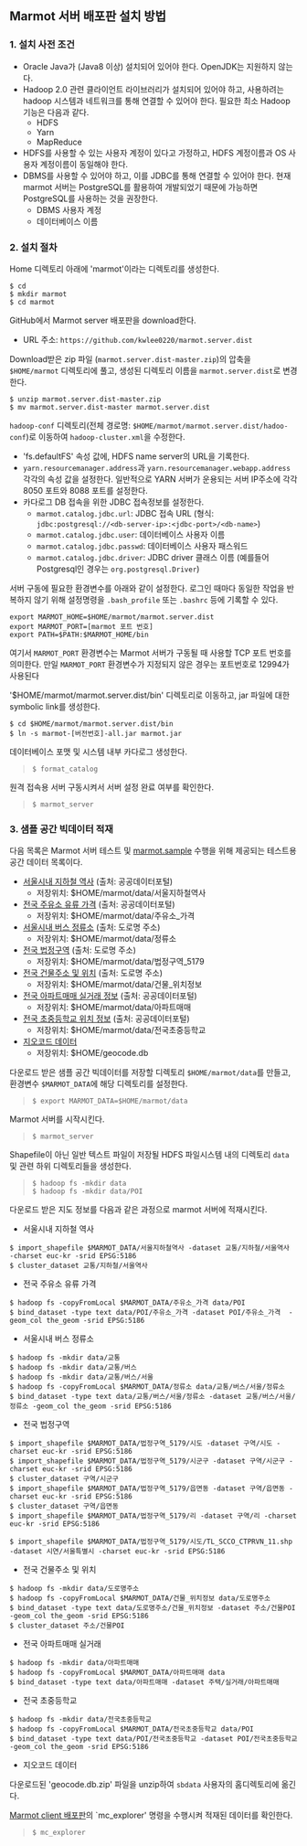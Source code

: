 ## Marmot 서버 배포판 설치 방법

### 1. 설치 사전 조건
* Oracle Java가 (Java8 이상) 설치되어 있어야 한다. OpenJDK는 지원하지 않는다.
* Hadoop 2.0 관련 클라이언트 라이브러리가 설치되어 있어야 하고, 사용하려는 hadoop
 	시스템과 네트워크를 통해 연결할 수 있어야 한다. 필요한 최소 Hadoop 기능은
	다음과 같다.
	- HDFS
	- Yarn
	- MapReduce
* HDFS를 사용할 수 있는 사용자 계정이 있다고 가정하고, HDFS 계정이름과 OS 사용자 계정이름이
동일해야 한다.
* DBMS를 사용할 수 있어야 하고, 이를 JDBC를 통해 연결할 수 있어야 한다. 현재 marmot 서버는
PostgreSQL를 활용하여 개발되었기 때문에 가능하면 PostgreSQL를 사용하는 것을 권장한다.
	- DBMS 사용자 계정
	- 데이터베이스 이름

### 2. 설치 절차

Home 디렉토리 아래에 'marmot'이라는 디렉토리를 생성한다.
<pre><code>$ cd
$ mkdir marmot
$ cd marmot
</code></pre>

GitHub에서 Marmot server 배포판을 download한다.
* URL 주소: `https://github.com/kwlee0220/marmot.server.dist`

Download받은 zip 파일 (`marmot.server.dist-master.zip`)의 압축을 `$HOME/marmot` 디렉토리에 풀고,
생성된 디렉토리 이름을 `marmot.server.dist`로 변경한다.
<pre><code>$ unzip marmot.server.dist-master.zip
$ mv marmot.server.dist-master marmot.server.dist
</code></pre>

`hadoop-conf` 디렉토리(전체 경로명: `$HOME/marmot/marmot.server.dist/hadoo-conf`)로 이동하여
`hadoop-cluster.xml`을 수정한다.
* 'fs.defaultFS' 속성 값에, HDFS name server의 URL을 기록한다.
* `yarn.resourcemanager.address`과 `yarn.resourcemanager.webapp.address` 각각의 속성 값을 설정한다.
	일반적으로 YARN 서버가 운용되는 서버 IP주소에 각각 8050 포트와 8088 포트를 설정한다.
* 카다로그 DB 접속을 위한 JDBC 접속정보를 설정한다.
	- `marmot.catalog.jdbc.url`: JDBC 접속 URL (형식: `jdbc:postgresql://<db-server-ip>:<jdbc-port>/<db-name>`)
	- `marmot.catalog.jdbc.user`: 데이터베이스 사용자 이름
	- `marmot.catalog.jdbc.passwd`: 데이터베이스 사용자 패스워드
	- `marmot.catalog.jdbc.driver`: JDBC driver 클래스 이름
		(예를들어 Postgresql인 경우는 `org.postgresql.Driver`)

서버 구동에 필요한 환경변수를 아래와 같이 설정한다.
로그인 때마다 동일한 작업을 반복하지 않기 위해 설정명령을 `.bash_profile` 또는 `.bashrc` 등에 기록할 수 있다.
<pre><code>export MARMOT_HOME=$HOME/marmot/marmot.server.dist
export MARMOT_PORT=[marmot 포트 번호]
export PATH=$PATH:$MARMOT_HOME/bin
</code></pre>
여기서 `MARMOT_PORT` 환경변수는 Marmot 서버가 구동될 때 사용할 TCP 포트 번호를 의미한다.
만일 `MARMOT_PORT` 환경변수가 지정되지 않은 경우는 포트번호로 12994가 사용된다

'$HOME/marmot/marmot.server.dist/bin' 디렉토리로 이동하고, jar 파일에 대한 symbolic link를 생성한다.
<pre><code>$ cd $HOME/marmot/marmot.server.dist/bin
$ ln -s marmot-[버전번호]-all.jar marmot.jar
</code></pre>

데이터베이스 포맷 및 시스템 내부 카다로그 생성한다.
>`$ format_catalog`

원격 접속용 서버 구동시켜서 서버 설정 완료 여부를 확인한다.
> `$ marmot_server`

### 3. 샘플 공간 빅데이터 적재
다음 목록은 Marmot 서버 테스트 및 [marmot.sample](https://github.com/kwlee0220/marmot.sample) 수행을 위해
제공되는 테스트용 공간 데이터 목록이다.
* [서울시내 지하철 역사](http://gofile.me/2wzSJ/k1YtIGiPt) (출처: 공공데이터포털)
	- 저장위치: $HOME/marmot/data/서울지하철역사
* [전국 주유소 유류 가격](http://gofile.me/2wzSJ/2VyMIi8sA) (출처: 공공데이터포털)
	- 저장위치: $HOME/marmot/data/주유소_가격
* [서울시내 버스 정류소](http://gofile.me/2wzSJ/lXteHiEV2) (출처: 도로명 주소)
	- 저장위치: $HOME/marmot/data/정류소
* [전국 법정구역](http://gofile.me/2wzSJ/D3wV5AZce) (출처: 도로명 주소)
	- 저장위치: $HOME/marmot/data/법정구역_5179
* [전국 건물주소 및 위치](http://gofile.me/2wzSJ/fSh3I6AiG)  (출처: 도로명 주소)
	- 저장위치: $HOME/marmot/data/건물_위치정보
* [전국 아파트매매 실거래 정보](http://gofile.me/2wzSJ/VdWdqySDy)  (출처: 공공데이터포털)
	- 저장위치: $HOME/marmot/data/아파트매매
* [전국 초중등학교 위치 정보](http://gofile.me/2wzSJ/EjC2eLMJJ)  (출처: 공공데이터포털)
	- 저장위치: $HOME/marmot/data/전국초중등학교
* [지오코드 데이터](http://gofile.me/2wzSJ/fPZvkbgVh)
	- 저장위치: $HOME/geocode.db

다운로드 받은 샘플 공간 빅데이터를 저장할 디렉토리 `$HOME/marmot/data`를 만들고, 환경변수 `$MARMOT_DATA`에
해당 디렉토리를 설정한다.
> `$ export MARMOT_DATA=$HOME/marmot/data`

Marmot 서버를 시작시킨다.
> `$ marmot_server`

Shapefile이 아닌 일반 텍스트 파일이 저장될 HDFS 파일시스템 내의 디렉토리 `data` 및 관련 하위 디렉토리들을 생성한다.
> `$ hadoop fs -mkdir data`</br>
> `$ hadoop fs -mkdir data/POI`

다운로드 받은 지도 정보를 다음과 같은 과정으로 marmot 서버에 적재시킨다.
* 서울시내 지하철 역사
<pre><code>$ import_shapefile $MARMOT_DATA/서울지하철역사 -dataset 교통/지하철/서울역사 -charset euc-kr -srid EPSG:5186
$ cluster_dataset 교통/지하철/서울역사
</code></pre>
* 전국 주유소 유류 가격
<pre><code>$ hadoop fs -copyFromLocal $MARMOT_DATA/주유소_가격 data/POI
$ bind_dataset -type text data/POI/주유소_가격 -dataset POI/주유소_가격  -geom_col the_geom -srid EPSG:5186
</code></pre>
* 서울시내 버스 정류소
<pre><code>$ hadoop fs -mkdir data/교통
$ hadoop fs -mkdir data/교통/버스
$ hadoop fs -mkdir data/교통/버스/서울
$ hadoop fs -copyFromLocal $MARMOT_DATA/정류소 data/교통/버스/서울/정류소
$ bind_dataset -type text data/교통/버스/서울/정류소 -dataset 교통/버스/서울/정류소 -geom_col the_geom -srid EPSG:5186
</code></pre>
* 전국 법정구역
<pre><code>$ import_shapefile $MARMOT_DATA/법정구역_5179/시도 -dataset 구역/시도 -charset euc-kr -srid EPSG:5186
$ import_shapefile $MARMOT_DATA/법정구역_5179/시군구 -dataset 구역/시군구 -charset euc-kr -srid EPSG:5186
$ cluster_dataset 구역/시군구
$ import_shapefile $MARMOT_DATA/법정구역_5179/읍면동 -dataset 구역/읍면동 -charset euc-kr -srid EPSG:5186
$ cluster_dataset 구역/읍면동
$ import_shapefile $MARMOT_DATA/법정구역_5179/리 -dataset 구역/리 -charset euc-kr -srid EPSG:5186

$ import_shapefile $MARMOT_DATA/법정구역_5179/시도/TL_SCCO_CTPRVN_11.shp -dataset 시연/서울특별시 -charset euc-kr -srid EPSG:5186
</code></pre>
* 전국 건물주소 및 위치
<pre><code>$ hadoop fs -mkdir data/도로명주소
$ hadoop fs -copyFromLocal $MARMOT_DATA/건물_위치정보 data/도로명주소
$ bind_dataset -type text data/도로명주소/건물_위치정보 -dataset 주소/건물POI -geom_col the_geom -srid EPSG:5186
$ cluster_dataset 주소/건물POI
</code></pre>

* 전국 아파트매매 실거래
<pre><code>$ hadoop fs -mkdir data/아파트매매
$ hadoop fs -copyFromLocal $MARMOT_DATA/아파트매매 data
$ bind_dataset -type text data/아파트매매 -dataset 주택/실거래/아파트매매
</code></pre>

* 전국 초중등학교
<pre><code>$ hadoop fs -mkdir data/전국초중등학교
$ hadoop fs -copyFromLocal $MARMOT_DATA/전국초중등학교 data/POI
$ bind_dataset -type text data/POI/전국초중등학교 -dataset POI/전국초중등학교 -geom_col the_geom -srid EPSG:5186
</code></pre>

* 지오코드 데이터

다운로드된 'geocode.db.zip' 파일을 unzip하여 `sbdata` 사용자의 홈디렉토리에 옮긴다.

[Marmot client 배포판](https://github.com/kwlee0220/marmot.client.dist)의 `mc_explorer' 명령을 수행시켜 적재된 데이터를 확인한다.
> `$ mc_explorer`
